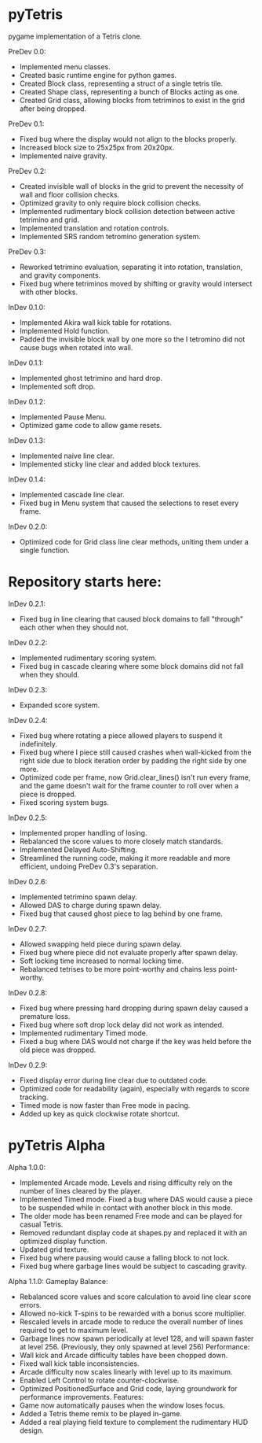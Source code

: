 # pyTetris

pygame implementation of a Tetris clone.

PreDev 0.0: 
- Implemented menu classes.
- Created basic runtime engine for python games.
- Created Block class, representing a struct of a single tetris tile.
- Created Shape class, representing a bunch of Blocks acting as one.
- Created Grid class, allowing blocks from tetriminos to exist in the grid after being dropped.

PreDev 0.1: 
- Fixed bug where the display would not align to the blocks properly.
- Increased block size to 25x25px from 20x20px.
- Implemented naive gravity.

PreDev 0.2: 
- Created invisible wall of blocks in the grid to prevent the necessity of wall and floor collision checks.
- Optimized gravity to only require block collision checks.
- Implemented rudimentary block collision detection between active tetrimino and grid.
- Implemented translation and rotation controls.
- Implemented SRS random tetromino generation system.

PreDev 0.3: 
- Reworked tetrimino evaluation, separating it into rotation, translation, and gravity components.
- Fixed bug where tetriminos moved by shifting or gravity would intersect with other blocks.

InDev 0.1.0: 
- Implemented Akira wall kick table for rotations.
- Implemented Hold function.
- Padded the invisible block wall by one more so the I tetromino did not cause bugs when rotated into wall.

InDev 0.1.1: 
- Implemented ghost tetrimino and hard drop.
- Implemented soft drop.

InDev 0.1.2: 
- Implemented Pause Menu.
- Optimized game code to allow game resets.

InDev 0.1.3: 
- Implemented naive line clear.
- Implemented sticky line clear and added block textures.

InDev 0.1.4:
- Implemented cascade line clear.
- Fixed bug in Menu system that caused the selections to reset every frame.

InDev 0.2.0: 
- Optimized code for Grid class line clear methods, uniting them under a single function.

# Repository starts here:

InDev 0.2.1: 
- Fixed bug in line clearing that caused block domains to fall "through" each other when they should not.

InDev 0.2.2: 
- Implemented rudimentary scoring system. 
- Fixed bug in cascade clearing where some block domains did not fall when they should.

InDev 0.2.3: 
- Expanded score system.

InDev 0.2.4: 
- Fixed bug where rotating a piece allowed players to suspend it indefinitely.
- Fixed bug where I piece still caused crashes when wall-kicked from the right side due to block iteration order by padding the right side by one more.
- Optimized code per frame, now Grid.clear_lines() isn't run every frame, and the game doesn't wait for the frame counter to roll over when a piece is dropped. 
- Fixed scoring system bugs.

InDev 0.2.5:
- Implemented proper handling of losing.
- Rebalanced the score values to more closely match standards.
- Implemented Delayed Auto-Shifting.
- Streamlined the running code, making it more readable and more efficient, undoing PreDev 0.3's separation.

InDev 0.2.6:
- Implemented tetrimino spawn delay.
- Allowed DAS to charge during spawn delay.
- Fixed bug that caused ghost piece to lag behind by one frame.

InDev 0.2.7:
- Allowed swapping held piece during spawn delay.
- Fixed bug where piece did not evaluate properly after spawn delay.
- Soft locking time increased to normal locking time.
- Rebalanced tetrises to be more point-worthy and chains less point-worthy.

InDev 0.2.8:
- Fixed bug where pressing hard dropping during spawn delay caused a premature loss.
- Fixed bug where soft drop lock delay did not work as intended.
- Implemented rudimentary Timed mode.
- Fixed a bug where DAS would not charge if the key was held before the old piece was dropped.

InDev 0.2.9:
- Fixed display error during line clear due to outdated code.
- Optimized code for readability (again), especially with regards to score tracking.
- Timed mode is now faster than Free mode in pacing.
- Added up key as quick clockwise rotate shortcut.

# pyTetris Alpha

Alpha 1.0.0:
- Implemented Arcade mode. Levels and rising difficulty rely on the number of lines cleared by the player.
- Implemented Timed mode. Fixed a bug where DAS would cause a piece to be suspended while in contact with another block in this mode.
- The older mode has been renamed Free mode and can be played for casual Tetris.
- Removed redundant display code at shapes.py and replaced it with an optimized display function.
- Updated grid texture.
- Fixed bug where pausing would cause a falling block to not lock.
- Fixed bug where garbage lines would be subject to cascading gravity.

Alpha 1.1.0:
Gameplay Balance:
- Rebalanced score values and score calculation to avoid line clear score errors.
- Allowed no-kick T-spins to be rewarded with a bonus score multiplier.
- Rescaled levels in arcade mode to reduce the overall number of lines required to get to maximum level.
- Garbage lines now spawn periodically at level 128, and will spawn faster at level 256. (Previously, they only spawned at level 256)
Performance:
- Wall kick and Arcade difficulty tables have been chopped down.
- Fixed wall kick table inconsistencies.
- Arcade difficulty now scales linearly with level up to its maximum.
- Enabled Left Control to rotate counter-clockwise.
- Optimized PositionedSurface and Grid code, laying groundwork for performance improvements.
Features:
- Game now automatically pauses when the window loses focus.
- Added a Tetris theme remix to be played in-game.
- Added a real playing field texture to complement the rudimentary HUD design.
